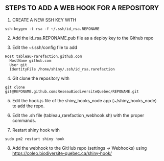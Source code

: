 ## STEPS TO ADD A WEB HOOK FOR A REPOSITORY

1. CREATE A NEW SSH KEY WITH 

```
ssh-keygen -t rsa -f ~/.ssh/id_rsa.REPONAME
```

2. Add the id_rsa.REPONAME.pub file as a deploy key to the Github repo

3. Edit the ~/.ssh/config file to add

```
Host tableau-rarefaction.github.com
  HostName github.com
  User git
  IdentityFile /home/shiny/.ssh/id_rsa.rarefaction
```

4. Git clone the repository with

```
git clone git@REPONAME.github.com:ReseauBiodiversiteQuebec/REPONAME.git
```

5. Edit the hook.js file of the shiny_hooks_node app (~/shiny_hooks_node) to add the repo.

6. Edit the .sh file (tableau_rarefaction_webhook.sh) with the proper commands.

7. Restart shiny hook with

```sudo pm2 restart shiny hook```

8. Add the webhook to the GitHub repo (settings -> Webhooks) using https://coleo.biodiversite-quebec.ca/shiny-hook/
